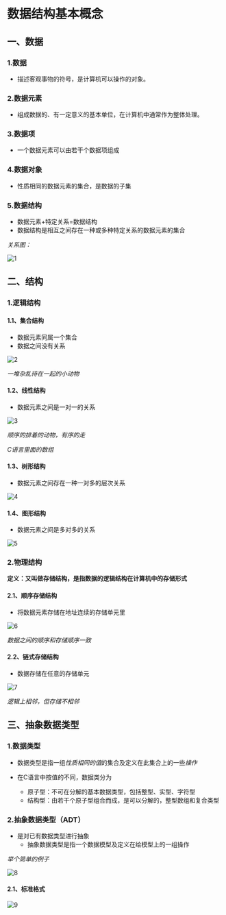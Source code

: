 # 数据结构基本概念

## 一、数据

### 1.数据

+ 描述客观事物的符号，是计算机可以操作的对象。

### 2.数据元素

+ 组成数据的、有一定意义的基本单位，在计算机中通常作为整体处理。

### 3.数据项

+ 一个数据元素可以由若干个数据项组成

### 4.数据对象

+ 性质相同的数据元素的集合，是数据的子集

### 5.数据结构

+ 数据元素+特定关系=数据结构
+ 数据结构是相互之间存在一种或多种特定关系的数据元素的集合

*关系图：*

![1](img\1.png)

## 二、结构

### 1.逻辑结构

#### 1.1、集合结构

+ 数据元素同属一个集合
+ 数据之间没有关系

![2](img\2.png)

*一堆杂乱待在一起的小动物*

#### 1.2、线性结构

+ 数据元素之间是一对一的关系

![3](img\3.png)

*顺序的排着的动物，有序的走*

*C语言里面的数组*

#### 1.3、树形结构

+ 数据元素之间存在一种一对多的层次关系

![4](img\4.png)

#### 1.4、图形结构

+ 数据元素之间是多对多的关系

![5](img\5.png)

### 2.物理结构

**定义：又叫做存储结构，是指数据的逻辑结构在计算机中的存储形式**

#### 2.1、顺序存储结构

+ 将数据元素存储在地址连续的存储单元里

![6](img\6.png)

*数据之间的顺序和存储顺序一致*

#### 2.2、链式存储结构

+ 数据存储在任意的存储单元

![7](img\7.png)

*逻辑上相邻，但存储不相邻*

## 三、抽象数据类型

### 1.数据类型

+ 数据类型是指一组*性质相同的值*的集合及定义在此集合上的一些*操作*

+ 在C语言中按值的不同，数据类分为
  + 原子型：不可在分解的基本数据类型，包括整型、实型、字符型
  + 结构型：由若干个原子型组合而成，是可以分解的，整型数组和复合类型

### 2.抽象数据类型（ADT）

+ 是对已有数据类型进行抽象
  + 抽象数据类型是指一个数据模型及定义在给模型上的一组操作

*举个简单的例子*

![8](img\8.png)

#### 2.1、标准格式

![9](img\9.png)


